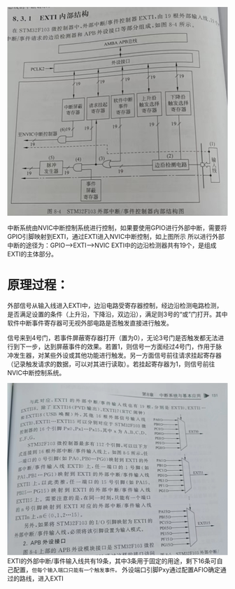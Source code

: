 ![EXTI内部原理图](https://github.com/thirtenn/Use-of-STM32F103x/blob/main/dc7a80da866c6308e1786a9695e7eaa.jpg)

中断系统由NVIC中断控制系统进行控制，如果要使用GPIO进行外部中断，需要将GPIO引脚映射到EXTI，通过EXTI进入NVIC中断控制，如上图所示
所以进行外部中断的途径为：GPIO——>EXTI——>NVIC
EXTI中的边沿检测器共有19个，是组成EXTI的主体部分。

# 原理过程：

外部信号从输入线进入EXTI中，边沿电路受寄存器控制，经边沿检测电路检测，是否满足设置的条件（上升沿，下降沿，双边沿），满足则3号的“或”门打开。其中软件中断事件寄存器可无视外部电路是否触发直接进行触发。

信号来到4号门，若事件屏蔽寄存器打开（置为0），无论3号门是否触发都无法进行到下一步，达到屏蔽事件的效果。若置1，则信号一方面经过4号门，作用于脉冲发生器，对某些外设或其他功能进行触发。另一方面信号前往请求挂起寄存器（记录触发请求的数据，可以对其进行读取）。若挂起寄存器为1，则信号前往NVIC中断控制系统。

![EXTI与引脚关系图](https://github.com/thirtenn/Use-of-STM32F103x/blob/main/bd5d18868b473f7c2af0260ecddf848.jpg)
EXTI的外部中断/事件输入线共有19条，其中3条用于固定的用途，剩下16条可自己配置，`但每个输入端口只能有一个触发事件。`
外设端口引脚Pxy通过配置AFIO确定通过的路线，进入EXTI
